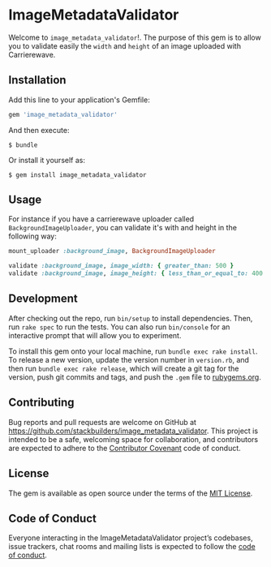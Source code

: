 # ImageMetadataValidator

Welcome to `image_metadata_validator`!. The purpose of this gem is to allow you to validate easily the `width` and `height` of an image uploaded with Carrierewave.

## Installation

Add this line to your application's Gemfile:

```ruby
gem 'image_metadata_validator'
```

And then execute:

    $ bundle

Or install it yourself as:

    $ gem install image_metadata_validator

## Usage
For instance if you have a carrierewave uploader called `BackgroundImageUploader`, you can validate it's with and height in the following way:

```ruby
mount_uploader :background_image, BackgroundImageUploader

validate :background_image, image_width: { greater_than: 500 }
validate :background_image, image_height: { less_than_or_equal_to: 400 }
```

## Development

After checking out the repo, run `bin/setup` to install dependencies. Then, run `rake spec` to run the tests. You can also run `bin/console` for an interactive prompt that will allow you to experiment.

To install this gem onto your local machine, run `bundle exec rake install`. To release a new version, update the version number in `version.rb`, and then run `bundle exec rake release`, which will create a git tag for the version, push git commits and tags, and push the `.gem` file to [rubygems.org](https://rubygems.org).

## Contributing

Bug reports and pull requests are welcome on GitHub at https://github.com/stackbuilders/image_metadata_validator. This project is intended to be a safe, welcoming space for collaboration, and contributors are expected to adhere to the [Contributor Covenant](http://contributor-covenant.org) code of conduct.

## License

The gem is available as open source under the terms of the [MIT License](http://opensource.org/licenses/MIT).

## Code of Conduct

Everyone interacting in the ImageMetadataValidator project’s codebases, issue trackers, chat rooms and mailing lists is expected to follow the [code of conduct](https://github.com/[USERNAME]/image_metadata_validator/blob/master/CODE_OF_CONDUCT.md).

